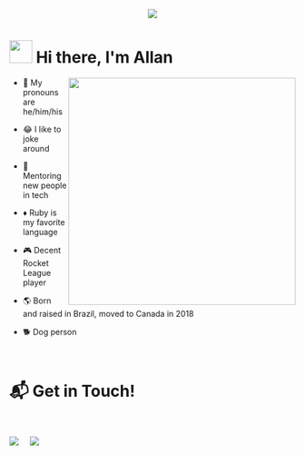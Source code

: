 <p align="center">
<img src="https://i.imgur.com/rPoxqLX.png"/>
</p>

<h1><img src="https://raw.githubusercontent.com/iampavangandhi/iampavangandhi/master/gifs/Hi.gif" height="40em"> Hi there, I'm Allan</h1>

<img src="http://pa1.narvii.com/6722/8143d640b0f68362eb5372b0fca1b03731773ee6_00.gif" min-width="400px" max-width="400px" width="400px" align="right">

<p align="left">

- 💬 My pronouns are he/him/his

- 😂 I like to joke around

- 🌱 Mentoring new people in tech

- ♦️ Ruby is my favorite language

- 🎮 Decent Rocket League player

- 🌎 Born and raised in Brazil, moved to Canada in 2018

- 🐕 Dog person
</p>

<Br>
<h1>📬 Get in Touch! </h1>
<Br>
<p>
<a href="https://www.linkedin.com/in/allan-pires/" target="blank"><img align="center" src="https://img.shields.io/badge/Allan Pires-0077B5?style=for-the-badge&logo=linkedin&logoColor=white" /></a> &nbsp;&nbsp;&nbsp;  <a href="mailto:doislan@gmail.com" target="blank"><img align="center" src="https://img.shields.io/badge/doislan@gmail.com-D14836?style=for-the-badge&logo=gmail&logoColor=white" /></a>    &nbsp;&nbsp;&nbsp;
</p>

  


